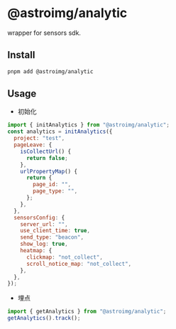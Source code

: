 # @astroimg/analytic

wrapper for sensors sdk.

## Install

```bash
pnpm add @astroimg/analytic
```

## Usage

- 初始化

```js
import { initAnalytics } from "@astroimg/analytic";
const analytics = initAnalytics({
  project: "test",
  pageLeave: {
    isCollectUrl() {
      return false;
    },
    urlPropertyMap() {
      return {
        page_id: "",
        page_type: "",
      };
    },
  },
  sensorsConfig: {
    server_url: "",
    use_client_time: true,
    send_type: "beacon",
    show_log: true,
    heatmap: {
      clickmap: "not_collect",
      scroll_notice_map: "not_collect",
    },
  },
});
```

- 埋点

```js
import { getAnalytics } from "@astroimg/analytic";
getAnalytics().track();
```
